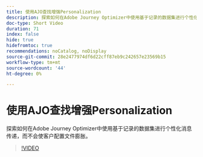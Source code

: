 ```yaml
---
title: 使用AJO查找增强Personalization
description: 探索如何在Adobe Journey Optimizer中使用基于记录的数据集进行个性化消息传递，而不会使客户配置文件膨胀。
doc-type: Short Video
duration: 71
index: false
hide: true
hidefromtoc: true
recommendations: noCatalog, noDisplay
source-git-commit: 28e2477974df6d22cff87eb9c242657e23569b15
workflow-type: tm+mt
source-wordcount: '44'
ht-degree: 0%

---
```



# 使用AJO查找增强Personalization

探索如何在Adobe Journey Optimizer中使用基于记录的数据集进行个性化消息传递，而不会使客户配置文件膨胀。

<!-- 62_S522_3442522_70_enhancing-personalization-with-ajo-lookups -->
>[!VIDEO](https://video.tv.adobe.com/v/3458226/?learn=on&enablevpops=true)
